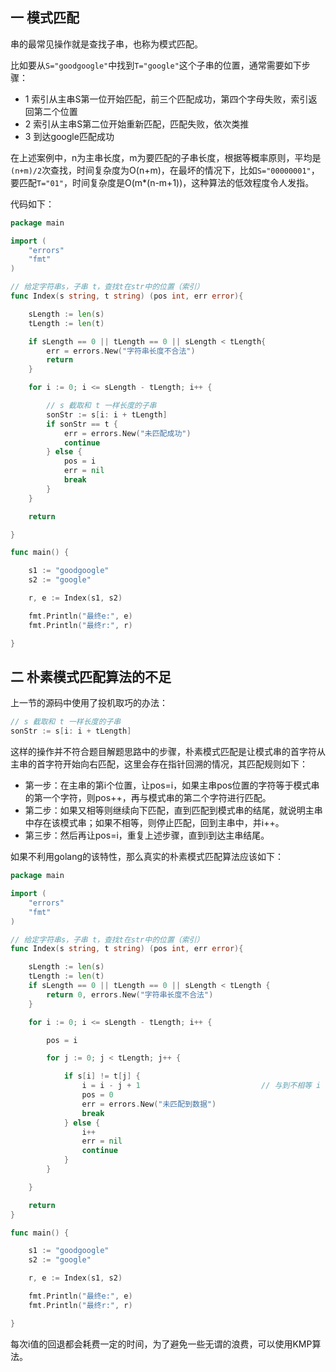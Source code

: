 ## 一 模式匹配

串的最常见操作就是查找子串，也称为模式匹配。  

比如要从`S="goodgoogle"`中找到`T="google"`这个子串的位置，通常需要如下步骤：
- 1 索引从主串S第一位开始匹配，前三个匹配成功，第四个字母失败，索引返回第二个位置
- 2 索引从主串S第二位开始重新匹配，匹配失败，依次类推
- 3 到达google匹配成功

在上述案例中，n为主串长度，m为要匹配的子串长度，根据等概率原则，平均是`(n+m)/2`次查找，时间复杂度为O(n+m)，在最坏的情况下，比如`S="00000001"`，要匹配`T="01"`，时间复杂度是O(m*(n-m+1))，这种算法的低效程度令人发指。  

代码如下：
```go
package main

import (
	"errors"
	"fmt"
)

// 给定字符串s，子串 t，查找t在str中的位置（索引）
func Index(s string, t string) (pos int, err error){

	sLength := len(s)
	tLength := len(t)

	if sLength == 0 || tLength == 0 || sLength < tLength{
		err = errors.New("字符串长度不合法")
		return
	}

	for i := 0; i <= sLength - tLength; i++ {

		// s 截取和 t 一样长度的子串
		sonStr := s[i: i + tLength]
		if sonStr == t {
			err = errors.New("未匹配成功")
			continue
		} else {
			pos = i
			err = nil
			break
		}
	}

	return

}

func main() {

	s1 := "goodgoogle"
	s2 := "google"

	r, e := Index(s1, s2)

	fmt.Println("最终e:", e)
	fmt.Println("最终r:", r)

}

```

## 二 朴素模式匹配算法的不足  

上一节的源码中使用了投机取巧的办法：
```go
// s 截取和 t 一样长度的子串
sonStr := s[i: i + tLength]
```

这样的操作并不符合题目解题思路中的步骤，朴素模式匹配是让模式串的首字符从主串的首字符开始向右匹配，这里会存在指针回溯的情况，其匹配规则如下：
- 第一步：在主串的第i个位置，让pos=i，如果主串pos位置的字符等于模式串的第一个字符，则pos++，再与模式串的第二个字符进行匹配。
- 第二步：如果又相等则继续向下匹配，直到匹配到模式串的结尾，就说明主串中存在该模式串；如果不相等，则停止匹配，回到主串中，并i++。
- 第三步：然后再让pos=i，重复上述步骤，直到i到达主串结尾。

如果不利用golang的该特性，那么真实的朴素模式匹配算法应该如下：
```go
package main

import (
	"errors"
	"fmt"
)

// 给定字符串s，子串 t，查找t在str中的位置（索引）
func Index(s string, t string) (pos int, err error){

	sLength := len(s)
	tLength := len(t)
	if sLength == 0 || tLength == 0 || sLength < tLength {
		return 0, errors.New("字符串长度不合法")
	}

	for i := 0; i <= sLength - tLength; i++ {

		pos = i

		for j := 0; j < tLength; j++ {

			if s[i] != t[j] {
				i = i - j + 1							// 与到不相等 i 回退
				pos = 0
				err = errors.New("未匹配到数据")
				break
			} else {
				i++
				err = nil
				continue
			}
		}

	}

	return
}

func main() {

	s1 := "goodgoogle"
	s2 := "google"

	r, e := Index(s1, s2)

	fmt.Println("最终e:", e)
	fmt.Println("最终r:", r)

}
```

每次i值的回退都会耗费一定的时间，为了避免一些无谓的浪费，可以使用KMP算法。